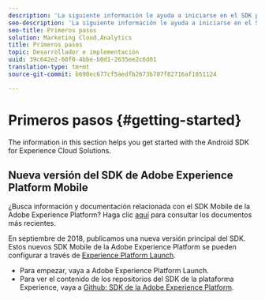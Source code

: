```yaml
---
description: 'La siguiente información le ayuda a iniciarse en el SDK para Android para soluciones de Experience Cloud '
seo-description: 'La siguiente información le ayuda a iniciarse en el SDK para Android para soluciones de Experience Cloud '
seo-title: Primeros pasos
solution: Marketing Cloud,Analytics
title: Primeros pasos
topic: Desarrollador e implementación
uuid: 39c642e2-60f0-4bbe-b0d1-2635ee2c6d01
translation-type: tm+mt
source-git-commit: b690ec677cf5aedfb2673b707f82716af1851124

---
```



# Primeros pasos {#getting-started}

The information in this section helps you get started with the Android SDK for Experience Cloud Solutions.

## Nueva versión del SDK de Adobe Experience Platform Mobile

¿Busca información y documentación relacionada con el SDK Mobile de la Adobe Experience Platform? Haga clic [aquí](https://aep-sdks.gitbook.io/docs/) para consultar los documentos más recientes.

En septiembre de 2018, publicamos una nueva versión principal del SDK. Estos nuevos SDK Mobile de la Adobe Experience Platform se pueden configurar a través de [Experience Platform Launch](https://www.adobe.com/experience-platform/launch.html).

* Para empezar, vaya a Adobe Experience Platform Launch.
* Para ver el contenido de los repositorios del SDK de la plataforma Experience, vaya a [Github: SDK de la Adobe Experience Platform](https://github.com/Adobe-Marketing-Cloud/acp-sdks).
